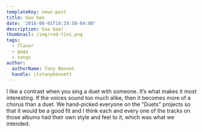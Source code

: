 ```yaml
---
templateKey: news-post
title: Goo Goo
date: '2018-08-01T14:29:58-04:00'
description: Gaa Gaa!
thumbnail: /img/red-tini.png
tags:
  - flavor
  - gaga
  - songs
author:
  authorName: Tony Bennet
  handle: itstonybennett
---
```

I like a contrast when you sing a duet with someone. It’s what makes it most interesting. If the voices sound too much alike, then it becomes more of a chorus than a duet. We hand-picked everyone on the "Duets" projects so that it would be a good fit and I think each and every one of the tracks on those albums had their own style and feel to it, which was what we intended.
